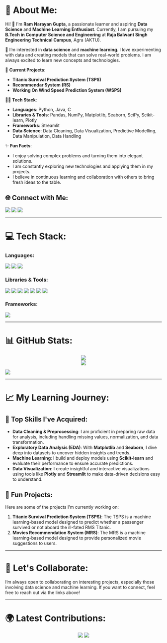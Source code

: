 # 🌟 About Me:
Hi! 👋 I'm **Ram Narayan Gupta**, a passionate learner and aspiring **Data Science** and **Machine Learning Enthusiast**. Currently, I am pursuing my **B.Tech in Computer Science and Engineering** at **Raja Balwant Singh Engineering Technical Campus**, Agra (AKTU).

🔭 I’m interested in **data science** and **machine learning**. I love experimenting with data and creating models that can solve real-world problems. I am always excited to learn new concepts and technologies.

💼 **Current Projects**:
- **Titanic Survival Prediction System (TSPS)**
- **Recommendar System (RS)**
- **Working On Wind Speed Prediction System (WSPS)**
  
👨‍💻 **Tech Stack**:
- **Languages**: Python, Java, C
- **Libraries & Tools**: Pandas, NumPy, Matplotlib, Seaborn, SciPy, Scikit-learn, Plotly
- **Frameworks**: Streamlit
- **Data Science**: Data Cleaning, Data Visualization, Predictive Modelling, Data Manipulation, Data Handling 

✨ **Fun Facts**:
- I enjoy solving complex problems and turning them into elegant solutions.
- I am constantly exploring new technologies and applying them in my projects.
- I believe in continuous learning and collaboration with others to bring fresh ideas to the table.

## 🌐 Connect with Me:
<p align="left">
  <a href="mailto:ramnrngupta@gmail.com"><img src="https://img.shields.io/badge/Gmail-D14836?style=for-the-badge&logo=gmail&logoColor=white" /></a>
  <a href="https://linkedin.com/in/ram-narayan-gupta"><img src="https://img.shields.io/badge/LinkedIn-0077B5?style=for-the-badge&logo=linkedin&logoColor=white"/></a>
  <a href="https://www.hackerrank.com/profile/ramnrngupta"><img src="https://img.shields.io/badge/HackerRank-2EC866?style=for-the-badge&logo=HackerRank&logoColor=white"/></a>

---

# 💻 Tech Stack:

### Languages:
<p align="left">
  <img src="https://img.shields.io/badge/C-00599C?style=for-the-badge&logo=c&logoColor=white"/>
  <img src="https://img.shields.io/badge/Python-3776AB?style=for-the-badge&logo=python&logoColor=white"/>
  <img src="https://img.shields.io/badge/Java-007396?style=for-the-badge&logo=java&logoColor=white"/>
</p>

### Libraries & Tools:
<p align="left">
  <img src="https://img.shields.io/badge/NumPy-013243?style=for-the-badge&logo=numpy&logoColor=white"/>
  <img src="https://img.shields.io/badge/Pandas-150458?style=for-the-badge&logo=pandas&logoColor=white"/>
  <img src="https://img.shields.io/badge/Matplotlib-11557C?style=for-the-badge&logo=matplotlib&logoColor=white"/>
  <img src="https://img.shields.io/badge/Seaborn-2E4C6D?style=for-the-badge&logo=seaborn&logoColor=white"/>
  <img src="https://img.shields.io/badge/SciPy-8CAAE6?style=for-the-badge&logo=scipy&logoColor=white"/>
  <img src="https://img.shields.io/badge/Scikit--learn-F7931E?style=for-the-badge&logo=scikit-learn&logoColor=white"/>
  <img src="https://img.shields.io/badge/Plotly-3F4F75?style=for-the-badge&logo=plotly&logoColor=white"/>
</p>

### Frameworks:
<p align="left">
  <img src="https://img.shields.io/badge/Streamlit-FF4B4B?style=for-the-badge&logo=streamlit&logoColor=white"/>
</p>

---

# 📊 GitHub Stats:
<p align="center">
  <img src="https://github-readme-stats.vercel.app/api?username=ram-narayan-gupta-02&theme=dark&hide_border=false&include_all_commits=true&count_private=true"/><br>
<!--   <img src="https://github-readme-streak-stats.herokuapp.com/?user=ram-narayan-gupta-02&theme=dark&hide_border=false"/><br> -->
  <img src="https://github-readme-stats.vercel.app/api/top-langs/?username=ram-narayan-gupta-02&layout=compact&theme=tokyonight"/>
</p>
  <img src="https://github-contributor-stats.vercel.app/api?username=ram-narayan-gupta-02&limit=5&theme=dark&combine_all_yearly_contributions=true"/>

---

# 📈 My Learning Journey:

## 🧠 Top Skills I've Acquired:
- **Data Cleaning & Preprocessing**: I am proficient in preparing raw data for analysis, including handling missing values, normalization, and data transformation.
- **Exploratory Data Analysis (EDA)**: With **Matplotlib** and **Seaborn**, I dive deep into datasets to uncover hidden insights and trends.
- **Machine Learning**: I build and deploy models using **Scikit-learn** and evaluate their performance to ensure accurate predictions.
- **Data Visualization**: I create insightful and interactive visualizations using tools like **Plotly** and **Streamlit** to make data-driven decisions easy to understand.

## 🚀 Fun Projects:
Here are some of the projects I'm currently working on:
1. **Titanic Survival Prediction System (TSPS)**: The TSPS is a machine learning-based model designed to predict whether a passenger survived or not aboard the ill-fated RMS Titanic.
2. **Movies Recommendation System (MRS)**: The MRS is a machine learning-based model designed to provide personalized movie suggestions to users.
---

# 📅 Let's Collaborate:
I’m always open to collaborating on interesting projects, especially those involving data science and machine learning. If you want to connect, feel free to reach out via the links above!

---
<!--
# 🏆 Achievements:
- **Kaggle Competitions**: Participated in data science challenges and continuously improving my skills by tackling real-world datasets.
- **Open Source Contributions**: Contributing to open-source repositories to enhance my learning and give back to the community.
---
-->
<!--
# 📍 Fun Stats About My GitHub:
- 🌱 I’ve committed to over **--** repositories
- 🔥 I’ve participated in **--** hackathons and machine learning challenges
- 🛠️ I’ve contributed to **--** open-source projects
---
-->

# 🌍 Latest Contributions:
<p align="center">
  <a href="https://github.com/ram-narayan-gupta-02/Titanic-Survival-System"><img src="https://img.shields.io/badge/Titanic%20Survival%20System-4CAF50?style=for-the-badge&logo=github&logoColor=white" /></a>
  <a href="https://github.com/ram-narayan-gupta-02/Recommendar-System"><img src="https://img.shields.io/badge/Recommendar%20System-009688?style=for-the-badge&logo=github&logoColor=white" /></a>
</p>
